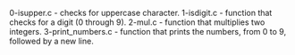 0-isupper.c - checks for uppercase character.
1-isdigit.c - function that checks for a digit (0 through 9).
2-mul.c - function that multiplies two integers.
3-print_numbers.c - function that prints the numbers, from 0 to 9, followed by a new line.